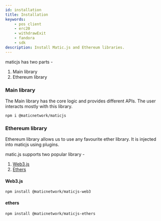 ```yaml
---
id: installation
title: Installation
keywords: 
    - pos client
    - erc20
    - withdrawExit
    - fandora
    - sdk
description: Install Matic.js and Ethereum libraries.
---
```


maticjs has two parts -

1. Main library
2. Ethereum library

### Main library

The Main library has the core logic and provides different APIs. The user interacts mostly with this library.

```
npm i @maticnetwork/maticjs
```

### Ethereum library

Ethereum library allows us to use any favourite ether library. It is injected into maticjs using plugins.

matic.js supports two popular library -

1. [Web3.js](https://web3js.readthedocs.io/)
2. [Ethers](https://docs.ethers.io/)

#### Web3.js

```
npm install @maticnetwork/maticjs-web3
```

#### ethers

```
npm install @maticnetwork/maticjs-ethers
```
